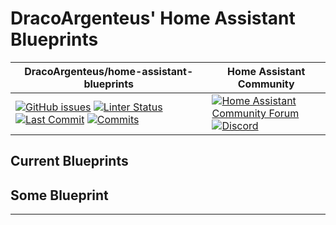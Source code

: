 # DracoArgenteus' Home Assistant Blueprints

| DracoArgenteus/home-assistant-blueprints | Home Assistant Community |
| ----- | ----- |
| [![GitHub issues][issues-shield]][issues] [![Linter Status][linter-status-shield]][linter-status] [![Last Commit][last-commit-shield]][last-commit] [![Commits][commits-shield]][commits] | [![Home Assistant Community Forum][forum-shield]][forum]<br>[![Discord][discord-shield]][discord]

<!-- | DracoArgenteus/home-assistant-blueprints | Home Assistant Community |
| ----- | ----- |
| [![GitHub issues][issues-shield]][issues] [![GitHub pull requests][pull-requests-shield]][pull-requests] [![GitHub forks][forks-shield]][forks] [![GitHub stars][stars-shield]][stars]<br>[![Linter Status][linter-status-shield]][linter-status] [![Last Commit][last-commit-shield]][last-commit] [![Commits][commits-shield]][commits] | [![Home Assistant Community Forum][forum-shield]][forum]<br>[![Discord][discord-shield]][discord] -->

## Current Blueprints

## Some Blueprint


---

[issues]: https://github.com/DracoArgenteus/home-assistant-blueprints/issues
[issues-shield]: https://img.shields.io/github/issues/DracoArgenteus/home-assistant-blueprints?style=flat-square

[pull-requests]: https://github.com/DracoArgenteus/home-assistant-blueprints/pulls
[pull-requests-shield]: https://img.shields.io/github/issues-pr/DracoArgenteus/home-assistant-blueprints?style=flat-square

[forks]: https://github.com/DracoArgenteus/home-assistant-blueprints/network
[forks-shield]: https://img.shields.io/github/forks/DracoArgenteus/home-assistant-blueprints?style=flat-square

[stars]: https://github.com/DracoArgenteus/home-assistant-blueprints/stargazers
[stars-shield]: https://img.shields.io/github/stars/DracoArgenteus/home-assistant-blueprints?style=flat-square

[linter-status]: https://github.com/DracoArgenteus/home-assistant-blueprints/actions/workflows/linters.yaml
[linter-status-shield]: https://img.shields.io/github/actions/workflow/status/DracoArgenteus/home-assistant-blueprints/linters.yaml?branch=main&style=flat-square&label=linters&logo=github-actions&logoColor=838B95

[last-commit]: https://github.com/DracoArgenteus/home-assistant-blueprints/commits/main
[last-commit-shield]: https://img.shields.io/github/last-commit/DracoArgenteus/home-assistant-blueprints/main?style=flat-square&logo=github&logoColor=838B95

[commits]: https://github.com/DracoArgenteus/home-assistant-blueprints/commits/main
[commits-shield]: https://img.shields.io/github/commit-activity/m/DracoArgenteus/home-assistant-blueprints/main?style=flat-square&logo=github&logoColor=838B95

[forum]: https://community.home-assistant.io
[forum-shield]: https://img.shields.io/discourse/topics?style=flat-square&label=community&logo=discourse&color=46B4ED&logoColor=46B4ED&server=https%3A%2F%2Fcommunity.home-assistant.io

[discord]: https://discord.com/invite/home-assistant
[discord-shield]: https://img.shields.io/discord/330944238910963714?style=flat-square&color=7289da&label=discord&logo=discord

[blueprint-import-button]: https://my.home-assistant.io/badges/blueprint_import.svg